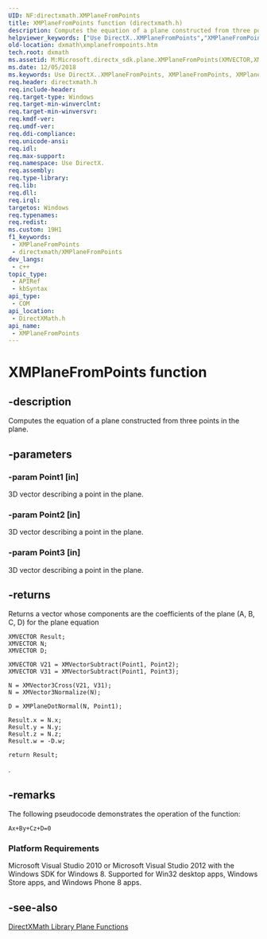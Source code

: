 ```yaml
---
UID: NF:directxmath.XMPlaneFromPoints
title: XMPlaneFromPoints function (directxmath.h)
description: Computes the equation of a plane constructed from three points in the plane.
helpviewer_keywords: ["Use DirectX..XMPlaneFromPoints","XMPlaneFromPoints","XMPlaneFromPoints method [DirectX Math Support APIs]","dxmath.xmplanefrompoints"]
old-location: dxmath\xmplanefrompoints.htm
tech.root: dxmath
ms.assetid: M:Microsoft.directx_sdk.plane.XMPlaneFromPoints(XMVECTOR,XMVECTOR,XMVECTOR)
ms.date: 12/05/2018
ms.keywords: Use DirectX..XMPlaneFromPoints, XMPlaneFromPoints, XMPlaneFromPoints method [DirectX Math Support APIs], dxmath.xmplanefrompoints
req.header: directxmath.h
req.include-header: 
req.target-type: Windows
req.target-min-winverclnt: 
req.target-min-winversvr: 
req.kmdf-ver: 
req.umdf-ver: 
req.ddi-compliance: 
req.unicode-ansi: 
req.idl: 
req.max-support: 
req.namespace: Use DirectX.
req.assembly: 
req.type-library: 
req.lib: 
req.dll: 
req.irql: 
targetos: Windows
req.typenames: 
req.redist: 
ms.custom: 19H1
f1_keywords:
 - XMPlaneFromPoints
 - directxmath/XMPlaneFromPoints
dev_langs:
 - c++
topic_type:
 - APIRef
 - kbSyntax
api_type:
 - COM
api_location:
 - DirectXMath.h
api_name:
 - XMPlaneFromPoints
---
```


# XMPlaneFromPoints function


## -description

Computes the equation of a plane constructed from three points in the plane.

## -parameters

### -param Point1 [in]

3D vector describing a point in the plane.

### -param Point2 [in]

3D vector describing a point in the plane.

### -param Point3 [in]

3D vector describing a point in the plane.

## -returns

Returns a vector whose components are the coefficients of the plane (A, B, C, D) for the plane equation
       


```
XMVECTOR Result;
XMVECTOR N;
XMVECTOR D;

XMVECTOR V21 = XMVectorSubtract(Point1, Point2);
XMVECTOR V31 = XMVectorSubtract(Point1, Point3);

N = XMVector3Cross(V21, V31);
N = XMVector3Normalize(N);

D = XMPlaneDotNormal(N, Point1);

Result.x = N.x;
Result.y = N.y;
Result.z = N.z;
Result.w = -D.w;

return Result;
```

.

## -remarks

The following pseudocode demonstrates the operation of the function:

<code>Ax+By+Cz+D=0</code>

<h3><a id="Platform_Requirements"></a><a id="platform_requirements"></a><a id="PLATFORM_REQUIREMENTS"></a>Platform Requirements</h3>
Microsoft Visual Studio 2010 or Microsoft Visual Studio 2012 with the Windows SDK for Windows 8. Supported for Win32 desktop apps, Windows Store apps, and Windows Phone 8 apps.

## -see-also

<a href="https://docs.microsoft.com/windows/desktop/dxmath/ovw-xnamath-reference-functions-plane">DirectXMath Library Plane Functions</a>

